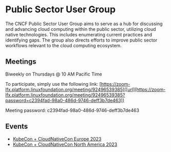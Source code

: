 # Public Sector User Group

The CNCF Public Sector User Group aims to serve as a hub for discussing and advancing cloud computing within the public sector, utilizing cloud native technologies. This includes enumerating current practices and identifying gaps. The group also directs efforts to improve public sector workflows relevant to the cloud computing ecosystem.

## Meetings

Biweekly on Thursdays @ 10 AM Pacific Time

To participate, simply use the following link: [https://zoom-lfx.platform.linuxfoundation.org/meeting/92496539385]([url](https://zoom-lfx.platform.linuxfoundation.org/meeting/92496539385?password=c2394fad-98a0-486d-9746-deff3b7de463))

Meeting password: c2394fad-98a0-486d-9746-deff3b7de463

## Events

- [KubeCon + CloudNativeCon Europe 2023](https://events.linuxfoundation.org/kubecon-cloudnativecon-europe/)
- [KubeCon + CloudNativeCon North America 2023](https://events.linuxfoundation.org/kubecon-cloudnativecon-north-america/)
